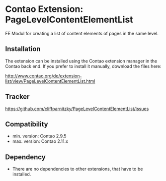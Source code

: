 Contao Extension: PageLevelContentElementList
=============================================

FE Modul for creating a list of content elements of pages in the same level.


Installation
------------

The extension can be installed using the Contao extension manager in the Contao
back end. If you prefer to install it manually, download the files here:

http://www.contao.org/de/extension-list/view/PageLevelContentElementList.html


Tracker
-------

https://github.com/cliffparnitzky/PageLevelContentElementList/issues


Compatibility
-------------

- min. version: Contao 2.9.5
- max. version: Contao 2.11.x


Dependency
----------

- There are no dependencies to other extensions, that have to be installed.